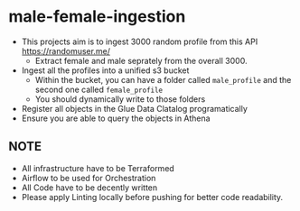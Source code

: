 # male-female-ingestion

- This projects aim is to ingest 3000 random profile from this API https://randomuser.me/
  - Extract female and male seprately from the overall 3000.
- Ingest all the profiles into a unified s3 bucket
  - Within the bucket, you can have a folder called `male_profile` and the second one called `female_profile`
  - You should dynamically write to those folders
- Register all objects in the Glue Data Clatalog programatically
- Ensure you are able to query the objects in Athena

## NOTE
- All infrastructure have to be Terraformed
- Airflow to be used for Orchestration
- All Code have to be decently written
- Please apply Linting locally before pushing for better code readability.
